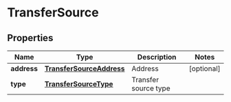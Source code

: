 

# TransferSource


## Properties

Name | Type | Description | Notes
------------ | ------------- | ------------- | -------------
**address** | [**TransferSourceAddress**](TransferSourceAddress.md) | Address |  [optional]
**type** | [**TransferSourceType**](TransferSourceType.md) | Transfer source type | 



